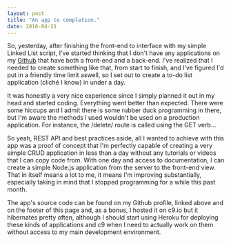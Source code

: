 ```yaml
---
layout: post
title: "An app to completion."
date: 2016-04-21
---
```


So, yesterday, after finishing the front-end to interface with my simple Linked List script, I've started thinking
that I don't have any applications on my [Github](https://github.com/TiagoJMartins) that have both a front-end and a
back-end.
I've realized that I needed to create something like that, from start to finish, and I've figured I'd put in a friendly
time limit aswell, so I set out to create a to-do list application (cliché I know) in under a day.

<!--break-->

It was honestly a very nice experience since I simply planned it out in my head and started coding. Everything went
better than expected.
There were some hiccups and I admit there is some rubber duck programming in there, but I'm aware the methods I used
wouldn't be used on a production application. For instance, the /delete/ route is called using the GET verb...

So yeah, REST API and best practices aside, all I wanted to achieve with this app was a proof of concept that I'm
perfectly capable of creating a very simple CRUD application in less than a day without any tutorials or videos that
I can copy code from. With one day and access to documentation, I can create a simple Node.js application from the
server to the front-end view. That in itself means a lot to me, it means I'm improving substantially, especially
taking in mind that I stopped programming for a while this past month.

The app's source code can be found on my Github profile, linked above and on the footer of this page and, as a bonus,
I hosted it on c9.io but it hibernates pretty often, although I should start using Heroku for deploying these kinds of applications and c9 when I need
to actually work on them without access to my main development environment.
